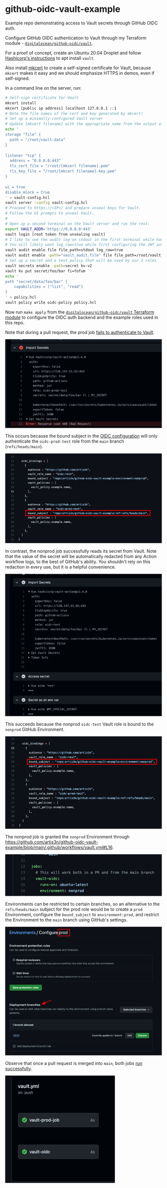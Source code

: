 # github-oidc-vault-example

Example repo demonstrating access to Vault secrets through GitHub OIDC auth.

Configure GitHub OIDC authentication to Vault through my Terraform module - [`digitalocean/github-oidc/vault`](https://github.com/digitalocean/terraform-vault-github-oidc).

For a proof of concept, create an Ubuntu 20.04 Droplet and follow [Hashicorp's instructions](https://learn.hashicorp.com/tutorials/vault/getting-started-install) to apt install `vault`.

Also install [mkcert](https://github.com/FiloSottile/mkcert) to create a self-signed certificate for Vault, because `mkcert` makes it easy
and we should emphasize HTTPS in demos, even if self-signed.

In a command line on the server, run:

```bash
# Self-sign certificate for Vault
mkcert install
mkcert [public ip address] localhost 127.0.0.1 ::1
# Note the file names of the cert and key generated by mkcert!
# Set up a minimally-configured Vault server
# Update [mkcert filename] with the appropriate name from the output of the previous command
echo '
storage "file" {
  path = "/root/vault-data"
}

listener "tcp" {
  address = "0.0.0.0:443"
  tls_cert_file = "/root/[mkcert filename].pem"
  tls_key_file = "/root/[mkcert filename]-key.pem"
}

ui = true
disable_mlock = true
' > vault-config.hcl
vault server -config vault-config.hcl
# Proceed to https://<IP>/ and prepare unseal keys for Vault.
# Follow the UI prompts to unseal Vault.
#
# Open up a second terminal on the Vault server and run the rest:
export VAULT_ADDR='https://0.0.0.0:443'
vault login [root token from unsealing vault]
# I like to see the audit log on stdout in the first terminal while having a file to refer back to if needed
# You will likely want log_raw=true while first configuring the JWT auth backend in your development environment for debugging convenience.
vault audit enable file file_path=stdout log_raw=true
vault audit enable -path="vault_audit_file" file file_path=/root/vault_audit.log
# Set up a secret and a test policy that will be used by our 2 roles
vault secrets enable -path=secret kv-v2
vault kv put secret/foo/bar fi=fofum
echo '
path "secret/data/foo/bar" {
    capabilities = ["list", "read"]
}
' > policy.hcl
vault policy write oidc-policy policy.hcl
```

Now run `make apply` from the [`digitalocean/github-oidc/vault` Terraform module](https://github.com/digitalocean/terraform-vault-github-oidc) to configure the OIDC auth backend and the example roles used in this repo.

Note that during a pull request, the prod job [fails to authenticate to Vault](https://github.com/artis3n/github-oidc-vault-example/actions/runs/1953263436).

![import secrets prod](docs/import-secrets-prod.png)

This occurs because the bound subject in the [OIDC configuration](https://github.com/digitalocean/terraform-vault-github-oidc/blob/main/examples/simple-repo/main.tf) will only authenticate the `oidc-prod-test` role from the `main` branch (`refs/heads/main`).

![prod bound_subject](docs/prod-oidc-binding.png)

In contrast, the nonprod job successfully reads its secret from Vault. Note that the value of the secret will be automatically redacted from any Action workflow logs, to the best of GitHub's ability.
You shouldn't rely on this redaction in every use, but it is a helpful convenience.

![import secrets CI](docs/import-secrets-ci.png)

This succeeds because the nonprod `oidc-test` Vault role is bound to the `nonprod` GitHub Environment.

![nonprod bound_subject](docs/ci-oidc-binding.png)

The nonprod job is granted the `nonprod` Environment through <https://github.com/artis3n/github-oidc-vault-example/blob/main/.github/workflows/vault.yml#L16>.

![ci github environment](docs/ci-github-environment.png)

Environments can be restricted to certain branches, so an alternative to the `refs/heads/main` subject for the prod role would be to create a `prod` Environment, configure the `bound_subject` to `environment:prod`, and restrict the Environment to the `main` branch using GitHub's settings.

![prod github environment](docs/prod-github-environment.png)

Observe that once a pull request is merged into `main`, both jobs [run successfully](https://github.com/artis3n/github-oidc-vault-example/actions/runs/1953265376).

![successful jobs](docs/successful-jobs.png)
